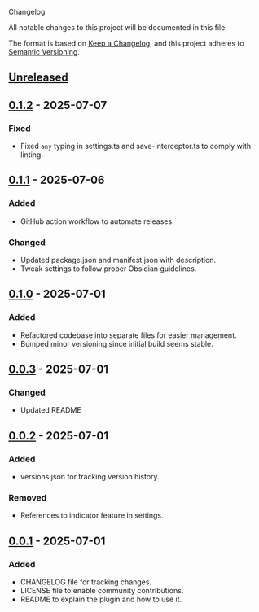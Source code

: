 Changelog

All notable changes to this project will be documented in this file.

The format is based on [Keep a Changelog](https://keepachangelog.com/en/1.1.0/),
and this project adheres to [Semantic Versioning](https://semver.org/spec/v2.0.0.html).

## [Unreleased]

## [0.1.2] - 2025-07-07

### Fixed

- Fixed `any` typing in settings.ts and save-interceptor.ts to comply with linting.

## [0.1.1] - 2025-07-06

### Added

- GitHub action workflow to automate releases.

### Changed

- Updated package.json and manifest.json with description.
- Tweak settings to follow proper Obsidian guidelines.

## [0.1.0] - 2025-07-01

### Added

- Refactored codebase into separate files for easier management.
- Bumped minor versioning since initial build seems stable.

## [0.0.3] - 2025-07-01

### Changed

- Updated README

## [0.0.2] - 2025-07-01

### Added

- versions.json for tracking version history.

### Removed

- References to indicator feature in settings.

## [0.0.1] - 2025-07-01

### Added

- CHANGELOG file for tracking changes.
- LICENSE file to enable community contributions.
- README to explain the plugin and how to use it.

[unreleased]: https://github.com/23maverick23/attendees-extractor/compare/0.1.2...HEAD
[0.0.1]: https://github.com/23maverick23/attendees-extractor/releases/tag/0.0.1
[0.0.2]: https://github.com/23maverick23/attendees-extractor/releases/tag/0.0.2
[0.0.3]: https://github.com/23maverick23/attendees-extractor/releases/tag/0.0.3
[0.1.0]: https://github.com/23maverick23/attendees-extractor/releases/tag/0.1.0
[0.1.1]: https://github.com/23maverick23/attendees-extractor/releases/tag/0.1.1
[0.1.2]: https://github.com/23maverick23/attendees-extractor/releases/tag/0.1.2